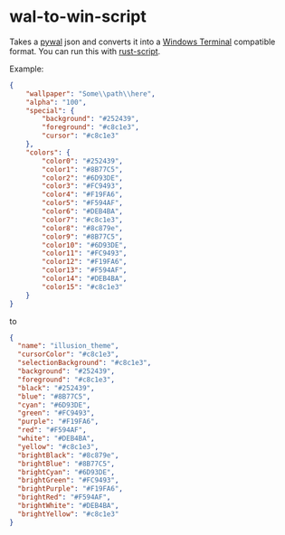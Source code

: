 # wal-to-win-script
Takes a [pywal](https://github.com/dylanaraps/pywal) json and converts it into a [Windows Terminal](https://docs.microsoft.com/en-us/windows/terminal/customize-settings/color-schemes) compatible format. You can run this with [rust-script](https://rust-script.org/#installation).

Example:

```json
{
    "wallpaper": "Some\\path\\here",
    "alpha": "100",
    "special": {
        "background": "#252439",
        "foreground": "#c8c1e3",
        "cursor": "#c8c1e3"
    },
    "colors": {
        "color0": "#252439",
        "color1": "#8B77C5",
        "color2": "#6D93DE",
        "color3": "#FC9493",
        "color4": "#F19FA6",
        "color5": "#F594AF",
        "color6": "#DEB4BA",
        "color7": "#c8c1e3",
        "color8": "#8c879e",
        "color9": "#8B77C5",
        "color10": "#6D93DE",
        "color11": "#FC9493",
        "color12": "#F19FA6",
        "color13": "#F594AF",
        "color14": "#DEB4BA",
        "color15": "#c8c1e3"
    }
}
```

to

```json
{
  "name": "illusion_theme",
  "cursorColor": "#c8c1e3",
  "selectionBackground": "#c8c1e3",
  "background": "#252439",
  "foreground": "#c8c1e3",
  "black": "#252439",
  "blue": "#8B77C5",
  "cyan": "#6D93DE",
  "green": "#FC9493",
  "purple": "#F19FA6",
  "red": "#F594AF",
  "white": "#DEB4BA",
  "yellow": "#c8c1e3",
  "brightBlack": "#8c879e",
  "brightBlue": "#8B77C5",
  "brightCyan": "#6D93DE",
  "brightGreen": "#FC9493",
  "brightPurple": "#F19FA6",
  "brightRed": "#F594AF",
  "brightWhite": "#DEB4BA",
  "brightYellow": "#c8c1e3"
}
```
